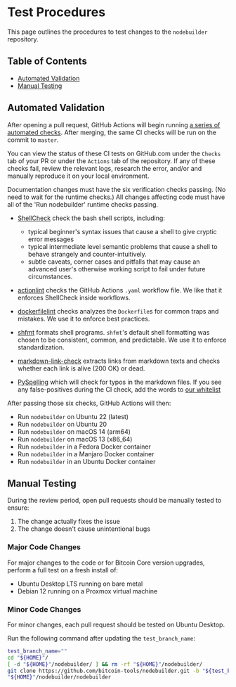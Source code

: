 # Test Procedures

This page outlines the procedures to test changes to the `nodebuilder` repository.

## Table of Contents

- [Automated Validation](#automated-validation)
- [Manual Testing](#manual-testing)

## Automated Validation

After opening a pull request, GitHub Actions will begin running [a series of automated checks](https://github.com/bitcoin-tools/nodebuilder/actions/workflows/validation.yaml). After merging, the same CI checks will be run on the commit to `master`.

You can view the status of these CI tests on GitHub.com under the `Checks` tab of your PR or under the `Actions` tab of the repository. If any of these checks fail, review the relevant logs, research the error, and/or and manually reproduce it on your local environment.

Documentation changes must have the six verification checks passing. (No need to wait for the runtime checks.) All changes affecting code must have all of the 'Run nodebuilder' runtime checks passing.

- [ShellCheck](https://shellcheck.net/) check the bash shell scripts, including:
  - typical beginner's syntax issues that cause a shell to give cryptic error messages
  - typical intermediate level semantic problems that cause a shell to behave strangely and counter-intuitively.
  - subtle caveats, corner cases and pitfalls that may cause an advanced user's otherwise working script to fail under future circumstances.

- [actionlint](https://github.com/rhysd/actionlint) checks the GitHub Actions `.yaml` workflow file. We like that it enforces ShellCheck inside workflows.

- [dockerfilelint](https://github.com/replicatedhq/dockerfilelint) checks analyzes the `Dockerfile`s for common traps and mistakes. We use it to enforce best practices.

- [shfmt](https://github.com/mvdan/sh) formats shell programs. `shfmt`'s default shell formatting was chosen to be consistent, common, and predictable. We use it to enforce standardization.

- [markdown-link-check](https://github.com/tcort/markdown-link-check) extracts links from markdown texts and checks whether each link is alive (200 OK) or dead.

- [PySpelling](https://facelessuser.github.io/pyspelling/) which will check for typos in the markdown files. If you see any false-positives during the CI check, add the words to [our whitelist](../resources/data/pyspelling.wordlist.txt)

After passing those six checks, GitHub Actions will then:

- Run `nodebuilder` on Ubuntu 22 (latest)
- Run `nodebuilder` on Ubuntu 20
- Run `nodebuilder` on macOS 14 (arm64)
- Run `nodebuilder` on macOS 13 (x86_64)
- Run `nodebuilder` in a Fedora Docker container
- Run `nodebuilder` in a Manjaro Docker container
- Run `nodebuilder` in an Ubuntu Docker container

## Manual Testing

During the review period, open pull requests should be manually tested to ensure:

1. The change actually fixes the issue
2. The change doesn't cause unintentional bugs

### Major Code Changes

For major changes to the code or for Bitcoin Core version upgrades, perform a full test on a fresh install of:

- Ubuntu Desktop LTS running on bare metal
- Debian 12 running on a Proxmox virtual machine

### Minor Code Changes

For minor changes, each pull request should be tested on Ubuntu Desktop.

Run the following command after updating the `test_branch_name`:

```bash
test_branch_name=""
cd "${HOME}"/
[ -d "${HOME}"/nodebuilder/ ] && rm -rf "${HOME}"/nodebuilder/
git clone https://github.com/bitcoin-tools/nodebuilder.git -b "${test_branch_name}"
"${HOME}"/nodebuilder/nodebuilder
```
